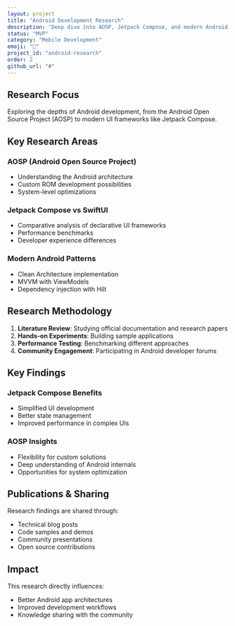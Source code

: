 ```yaml
---
layout: project
title: "Android Development Research"
description: "Deep dive into AOSP, Jetpack Compose, and modern Android development practices."
status: "MVP"
category: "Mobile Development"
emoji: "🤖"
project_id: "android-research"
order: 2
github_url: "#"
---
```


## Research Focus

Exploring the depths of Android development, from the Android Open Source Project (AOSP) to modern UI frameworks like Jetpack Compose.

## Key Research Areas

### AOSP (Android Open Source Project)
- Understanding the Android architecture
- Custom ROM development possibilities
- System-level optimizations

### Jetpack Compose vs SwiftUI
- Comparative analysis of declarative UI frameworks
- Performance benchmarks
- Developer experience differences

### Modern Android Patterns
- Clean Architecture implementation
- MVVM with ViewModels
- Dependency injection with Hilt

## Research Methodology

1. **Literature Review**: Studying official documentation and research papers
2. **Hands-on Experiments**: Building sample applications
3. **Performance Testing**: Benchmarking different approaches
4. **Community Engagement**: Participating in Android developer forums

## Key Findings

### Jetpack Compose Benefits
- Simplified UI development
- Better state management
- Improved performance in complex UIs

### AOSP Insights
- Flexibility for custom solutions
- Deep understanding of Android internals
- Opportunities for system optimization

## Publications & Sharing

Research findings are shared through:
- Technical blog posts
- Code samples and demos
- Community presentations
- Open source contributions

## Impact

This research directly influences:
- Better Android app architectures
- Improved development workflows
- Knowledge sharing with the community
